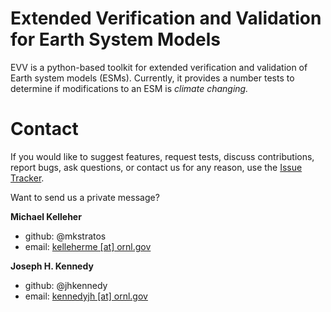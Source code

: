   Extended Verification and Validation for Earth System Models
===============================================================================

EVV is a python-based toolkit for extended verification and validation of Earth
system models (ESMs). Currently, it provides a number tests to determine if
modifications to an ESM is *climate changing.*


  Contact
===========

If you would like to suggest features, request tests, discuss contributions,
report bugs, ask questions, or contact us for any reason, use the
[Issue Tracker](https://github.com/LIVVkit/evv4esm/issues).

Want to send us a private message?


**Michael Kelleher**
* github: @mkstratos
* email: <a href="mailto:kelleherme@ornl.gov">kelleherme [at] ornl.gov</a>

**Joseph H. Kennedy**
* github: @jhkennedy
* email: <a href="mailto:kennedyjh@ornl.gov">kennedyjh [at] ornl.gov</a>

